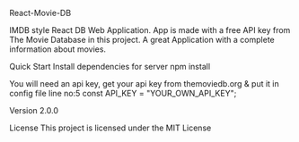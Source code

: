 React-Movie-DB

IMDB style React DB Web Application. App is made with a free API key from The Movie Database in this project. A great Application with a complete information about movies.

Quick Start
Install dependencies for server
npm install

You will need an api key, get your api key from themoviedb.org & put it in config file line no:5
const API_KEY = "YOUR_OWN_API_KEY";

Version
2.0.0

License
This project is licensed under the MIT License
